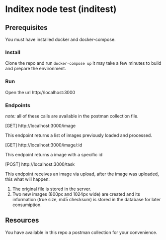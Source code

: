 # Inditex node test (inditest)

## Prerequisites

You must have installed docker and docker-compose.

### Install

Clone the repo and run `docker-compose up` it may take a few minutes to build and prepare the environment.

### Run

Open the url http://localhost:3000

### Endpoints

_note:_ all of these calls are available in the postman collection file.

[GET] http://localhost:3000/image

This endpoint returns a list of images previously loaded and processed.

[GET] http://localhost:3000/image/:id

This endpoint returns a image with a specific id

[POST] http://localhost:3000/task

This endpoint receives an image via upload, after the image was uploaded, this what will happen:

1. The original file is stored in the server.
2. Two new images (800px and 1024px wide) are created and its information (true size, md5 checksum) is stored in the database for later consumiption.

## Resources

You have available in this repo a postman collection for your convenience.
